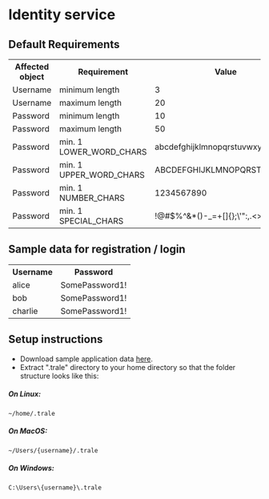 # Identity service

## Default Requirements
<table>
    <tr>
        <th>Affected object</th>
        <th>Requirement</th>
        <th>Value</th>
    </tr>
    <tr>
        <td>Username</td>
        <td>minimum length</td>
        <td>3</td>
    </tr>
   <tr>
       <td>Username</td>
       <td>maximum length</td>
       <td>20</td>
   </tr>
   <tr>
       <td>Password</td>
       <td>minimum length</td>
       <td>10</td>
   </tr>
  <tr>
      <td>Password</td>
      <td>maximum length</td>
      <td>50</td>
  </tr>
    <tr>
        <td>Password</td>
        <td>min. 1 LOWER_WORD_CHARS</td>
        <td>abcdefghijklmnopqrstuvwxyz</td>
    </tr>
    <tr>
        <td>Password</td>
        <td>min. 1 UPPER_WORD_CHARS</td>
        <td>ABCDEFGHIJKLMNOPQRSTUVWXYZ</td>
    </tr>
    <tr>
        <td>Password</td>
        <td>min. 1 NUMBER_CHARS</td>
        <td>1234567890</td>
    </tr>
    <tr>
        <td>Password</td>
        <td>min. 1 SPECIAL_CHARS</td>
        <td>!@#$%^&*()-_=+[]{};\'":,.<>/?`~€</td>
    </tr>
</table>

## Sample data for registration / login

<table>
    <tr>
        <th>Username</th>
        <th>Password</th>
    </tr>
    <tr>
        <td>alice</td>
        <td>SomePassword1!</td>
    </tr>
    <tr>
        <td>bob</td>
        <td>SomePassword1!</td>
    </tr>
    <tr>
        <td>charlie</td>
        <td>SomePassword1!</td>
    </tr>
</table>

## Setup instructions

- Download sample application data [here](../../downloads/identity-sample.zip).
- Extract ".trale" directory to your home directory so that the folder structure looks like this:

##### On Linux:
```
~/home/.trale
```
##### On MacOS:
```
~/Users/{username}/.trale
```

##### On Windows:
```
C:\Users\{username}\.trale
```
